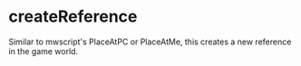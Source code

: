 # createReference

Similar to mwscript's PlaceAtPC or PlaceAtMe, this creates a new reference in the game world.
